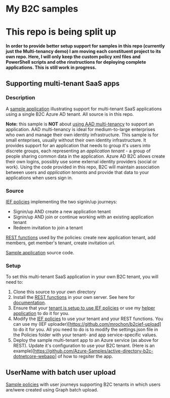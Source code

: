 # My B2C samples

# This repo is being split up

**In order to provide better setup support for samples in this repo (currently just the Multi-tenancy demo) I am moving each constituent project to its own repo. Here, I will only keep the custom policy xml files and PowerShell scripts and othe rinstructions for deploying complete applications. This is still work in progress.**

## Supporting multi-tenant SaaS apps

### Description
A [sample application](https://b2cmultitenant.azurewebsites.net) illustrating support for multi-tenant SaaS applications using a single B2C Azure AD tenant. All source is in this repo.

**Note:** this sample is **NOT** about [using AAD multi-tenancy](https://docs.microsoft.com/en-us/azure/dotnet-develop-multitenant-applications) to support an application. AAD multi-tenancy is ideal for medium-to-large enterprises who own and manage their own identity infrastructure. This sample is for small enteprises, usually without their own identity infrastructure. It provides support for an application that needs to group it's users into discrete groups, each representing an *application tenant* - a group of people sharing common data in the application. Azure AD B2C allows create their own logins, possibly use some external identity providers (social or work). Using the code provided in this repo, B2C will maintain association between users and *application tenants* and provide that data to your applications when users sign in.



### Source
[IEF policies](https://github.com/mrochon/b2csamples/tree/master/Policies/MultiTenant) implementing the two signin/up journeys:
- Signin/up AND create a new application tenant
- Signin/up AND join or continue working with an existing application tenant
- Redeem invitation to join a tenant

[REST functions](https://github.com/mrochon/b2csamples/tree/master/REST) used by the policies: create new application tenant, add members, get member's tenant, create invitation url.

[Sample application](https://github.com/mrochon/b2csamples/tree/master/Policies/MultiTenant) source code.

### Setup
To set this multi-tenant SaaS application in your own B2C tenant, you will need to:
1. Clone this source to your own directory
2. Install the [REST functions](https://github.com/mrochon/b2csamples/tree/master/REST) in your own server. See here for [documentation](https://docs.microsoft.com/en-us/azure/app-service/app-service-web-get-started-dotnet-framework).
2. Ensure that your [tenant is setup to use IEF policies](https://docs.microsoft.com/en-us/azure/active-directory-b2c/custom-policy-get-started) or use my [helper application](https://b2ciefsetup.azurewebsites.net/) to do it for you.
3. Modify the [IEF policies](https://github.com/mrochon/b2csamples/tree/master/Policies/MultiTenant) to use your tenant and your REST functions. You can use my (IEF uploader)[https://github.com/mrochon/b2cief-upload] to do it for you. All you need to do is to modify the settings.json file in the Policies folder with your tenant- and app service-specific values.
4. Deploy the sample multi-tenant app to an Azure service (as above for REST). Update it's configuration to use your B2C tenant. (Here is an example)[https://github.com/Azure-Samples/active-directory-b2c-dotnetcore-webapp] of how to regsiter the app.

## UserName with batch user upload

[Sample policies](https://github.com/mrochon/b2csamples/tree/master/Policies/UserName) with user journeys supporting B2C tenants in which users are/were created using Graph batch upload.

